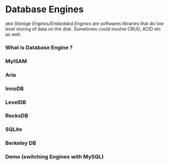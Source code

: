 # Database Engines

*aka Storage Engines/Embedded Engines* are softwares libraries that do low level storing of data on the disk. Sometimes could involve CRUD, ACID etc as well.

### What is Database Engine ?

### MyISAM
### Aria
### InnoDB
### LevelDB

### RocksDB
### SQLite

### Berkeley DB

### Demo (switching Engines with MySQL)


